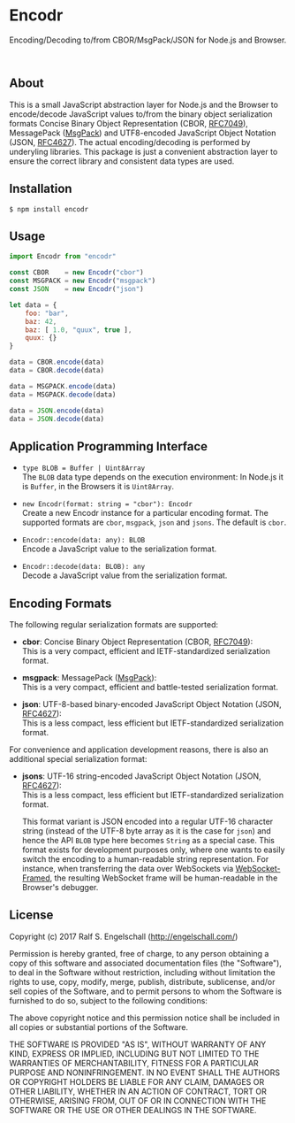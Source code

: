 
Encodr
======

Encoding/Decoding to/from CBOR/MsgPack/JSON for Node.js and Browser.

<p/>
<img src="https://nodei.co/npm/encodr.png?downloads=true&stars=true" alt=""/>

<p/>
<img src="https://david-dm.org/rse/encodr.png" alt=""/>

About
-----

This is a small JavaScript abstraction layer for Node.js and the Browser
to encode/decode JavaScript values to/from the binary object serialization formats
Concise Binary Object Representation (CBOR, [RFC7049](https://tools.ietf.org/html/rfc7049)),
MessagePack ([MsgPack](https://github.com/msgpack/msgpack/blob/master/spec.md))
and UTF8-encoded JavaScript Object Notation (JSON, [RFC4627](https://tools.ietf.org/html/rfc4627)).
The actual encoding/decoding is performed by underyling libraries. This
package is just a convenient abstraction layer to ensure the correct
library and consistent data types are used.

Installation
------------

```shell
$ npm install encodr
```

Usage
-----

```js
import Encodr from "encodr"

const CBOR    = new Encodr("cbor")
const MSGPACK = new Encodr("msgpack")
const JSON    = new Encodr("json")

let data = {
    foo: "bar",
    baz: 42,
    baz: [ 1.0, "quux", true ],
    quux: {}
}

data = CBOR.encode(data)
data = CBOR.decode(data)

data = MSGPACK.encode(data)
data = MSGPACK.decode(data)

data = JSON.encode(data)
data = JSON.decode(data)
```

Application Programming Interface
---------------------------------

- `type BLOB = Buffer | Uint8Array`<br/>
  The `BLOB` data type depends on the execution environment:
  In Node.js it is `Buffer`, in the Browsers it is `Uint8Array`.

- `new Encodr(format: string = "cbor"): Encodr`<br/>
  Create a new Encodr instance for a particular encoding
  format. The supported formats are `cbor`, `msgpack`, `json`
  and `jsons`. The default is `cbor`.

- `Encodr::encode(data: any): BLOB`<br/>
  Encode a JavaScript value to the serialization format.

- `Encodr::decode(data: BLOB): any`<br/>
  Decode a JavaScript value from the serialization format.

Encoding Formats
----------------

The following regular serialization formats are supported:

- **cbor**: Concise Binary Object Representation (CBOR, [RFC7049](https://tools.ietf.org/html/rfc7049)):<br/>
  This is a very compact, efficient and IETF-standardized serialization format.

- **msgpack**: MessagePack ([MsgPack](https://github.com/msgpack/msgpack/blob/master/spec.md)):<br/>
  This is a very compact, efficient and battle-tested serialization format.

- **json**: UTF-8-based binary-encoded JavaScript Object Notation (JSON, [RFC4627](https://tools.ietf.org/html/rfc4627)):<br/>
  This is a less compact, less efficient but IETF-standardized serialization format.

For convenience and application development reasons, there is also an additional special serialization format:

- **jsons**: UTF-16 string-encoded JavaScript Object Notation (JSON, [RFC4627](https://tools.ietf.org/html/rfc4627)):<br/>
  This is a less compact, less efficient but IETF-standardized serialization format.

  This format variant is JSON encoded into a regular UTF-16 character
  string (instead of the UTF-8 byte array as it is the case for `json`)
  and hence the API `BLOB` type here becomes `String` as a special case.
  This format exists for development purposes only, where one wants to
  easily switch the encoding to a human-readable string representation.
  For instance, when transferring the data over WebSockets via
  [WebSocket-Framed](https://github.com/rse/websocket-framed), the
  resulting WebSocket frame will be human-readable in the Browser's
  debugger.

License
-------

Copyright (c) 2017 Ralf S. Engelschall (http://engelschall.com/)

Permission is hereby granted, free of charge, to any person obtaining
a copy of this software and associated documentation files (the
"Software"), to deal in the Software without restriction, including
without limitation the rights to use, copy, modify, merge, publish,
distribute, sublicense, and/or sell copies of the Software, and to
permit persons to whom the Software is furnished to do so, subject to
the following conditions:

The above copyright notice and this permission notice shall be included
in all copies or substantial portions of the Software.

THE SOFTWARE IS PROVIDED "AS IS", WITHOUT WARRANTY OF ANY KIND,
EXPRESS OR IMPLIED, INCLUDING BUT NOT LIMITED TO THE WARRANTIES OF
MERCHANTABILITY, FITNESS FOR A PARTICULAR PURPOSE AND NONINFRINGEMENT.
IN NO EVENT SHALL THE AUTHORS OR COPYRIGHT HOLDERS BE LIABLE FOR ANY
CLAIM, DAMAGES OR OTHER LIABILITY, WHETHER IN AN ACTION OF CONTRACT,
TORT OR OTHERWISE, ARISING FROM, OUT OF OR IN CONNECTION WITH THE
SOFTWARE OR THE USE OR OTHER DEALINGS IN THE SOFTWARE.

